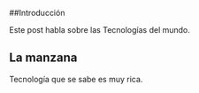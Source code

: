 <!---
Title: Las Tecnologías del Mundo.
Date: 17/04/12
-->

##Introducción
	
Este post habla sobre las Tecnologías del mundo.

## La manzana

Tecnología que se sabe es muy rica.
